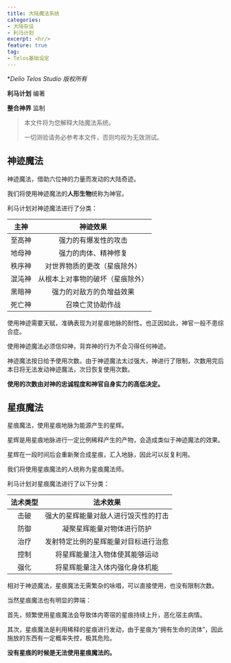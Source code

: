 ```yaml
---
title: 大陆魔法系统
categories:
- 大陆杂设
- 利马计划
excerpt: <hr/>
feature: true
tag:
- Telos基础设定
---
```


**Delio Telos Studio 版权所有*

**利马计划** 编著

**整合神界** 监制

> 本文件将为您解释大陆魔法系统。
>
> 一切测验请务必参考本文件，否则均视为无效测试。

## 神迹魔法

神迹魔法，借助六位神的力量而发动的大陆奇迹。

我们将使用神迹魔法的**人形生物**统称为神官。

利马计划对神迹魔法进行了分类：

|  主神  |             神迹效果             |
| :----: | :------------------------------: |
| 至高神 |       强力的有爆发性的攻击       |
| 地母神 |       强力的肉体、精神修复       |
| 秩序神 |   对世界物质的更改（星痕除外）   |
| 混沌神 | 从根本上对事物的破坏（星痕除外） |
| 黑暗神 |     强力的对敌方的负增益效果     |
| 死亡神 |         召唤亡灵协助作战         |

使用神迹需要天赋，准确表现为对星痕地脉的耐性。也正因如此，神官一般不患综合症。

使用神迹魔法必须信仰神，背弃神的行为不会习得任何神迹。

神迹魔法按日给予使用次数。由于神迹魔法太过强大，神进行了限制，次数用完后本日将无法发动神迹魔法，次日恢复使用次数。

**使用的次数由对神的忠诚程度和神官自身实力的高低决定。**

## 星痕魔法

星痕魔法，使用星痕地脉为能源产生的星辉。

星辉是用星痕地脉进行一定比例稀释产生的产物，会造成类似于神迹魔法的效果。

星辉在一段时间后会重新聚合成星痕，汇入地脉，因此可以反复利用。

我们将使用星痕魔法的人统称为星痕魔法师。

利马计划对星痕魔法进行了以下分类：

| 法术类型 |               法术效果               |
| :------: | :----------------------------------: |
|   击破   | 强大的星辉能量对敌人进行毁灭性的打击 |
|   防御   |      凝聚星辉能量对物体进行防护      |
|   治疗   | 发射特定比例的星辉能量对目标进行治愈 |
|   控制   |    将星辉能量注入物体使其能够运动    |
|   强化   |    将星辉能量注入体内强化身体机能    |

相对于神迹魔法，星痕魔法无需繁杂的咏唱，可以直接使用，也没有限制次数。

当然星痕魔法也有明显的弊端：

首先，频繁使用星痕魔法会导致体内寄宿的星痕持续上升，恶化宿主病情。

其次，星痕魔法是利用稀释的星痕进行发动，由于星痕为“拥有生命的流体”，因此施放的东西有一定概率失控，极其危险。

**没有星痕的时候是无法使用星痕魔法的。**
